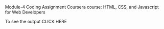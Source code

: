 
Module-4 Coding Assignment
Coursera course: HTML, CSS, and Javascript for Web Developers

To see the output CLICK HERE
